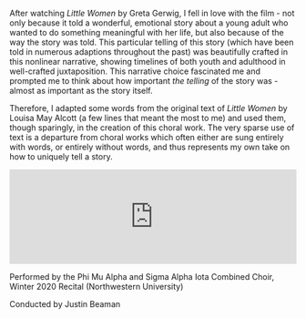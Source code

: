 After watching *Little Women* by Greta Gerwig, I fell in love with the film - not only because it told a wonderful, emotional story about a young adult who wanted to do something meaningful with her life, but also because of the way the story was told. This particular telling of this story (which have been told in numerous adaptions throughout the past) was beautifully crafted in this nonlinear narrative, showing timelines of both youth and adulthood in well-crafted juxtaposition. This narrative choice fascinated me and prompted me to think about how important *the telling* of the story was - almost as important as the story itself.

Therefore, I adapted some words from the original text of *Little Women* by Louisa May Alcott (a few lines that meant the most to me) and used them, though sparingly, in the creation of this choral work. The very sparse use of text is a departure from choral works which often either are sung entirely with words,  or entirely without words, and thus represents my own take on how to uniquely tell a story.

<iframe width="100%" height="166" scrolling="no" frameborder="no" allow="autoplay" src="https://w.soundcloud.com/player/?url=https%3A//api.soundcloud.com/tracks/774071482&color=%234e2a84&auto_play=false&hide_related=false&show_comments=true&show_user=true&show_reposts=false&show_teaser=true"></iframe>

Performed by the Phi Mu Alpha and Sigma Alpha Iota Combined Choir, Winter 2020 Recital (Northwestern University)

Conducted by Justin Beaman
